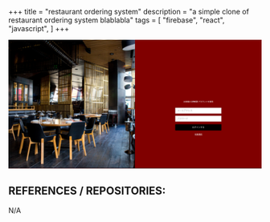 +++
title = "restaurant ordering system"
description = "a simple clone of restaurant ordering system blablabla"
tags = [
    "firebase",
    "react",
    "javascript",
]
+++

![login screen](login_screen.png)

## REFERENCES / REPOSITORIES:

N/A
